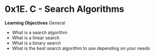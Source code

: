 # 0x1E. C - Search Algorithms

**Learning Objectives**
General
- What is a search algorithm
- What is a linear search
- What is a binary search
- What is the best search algorithm to use depending on your needs
